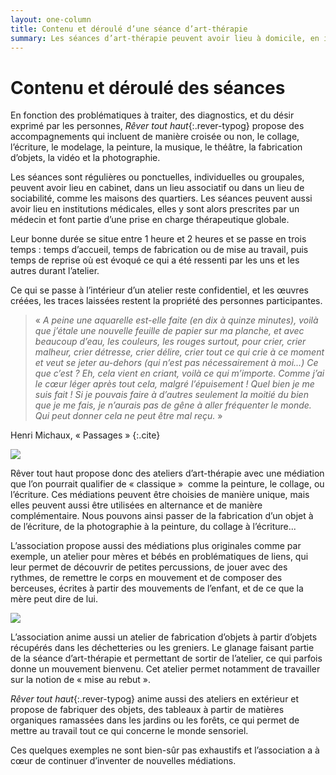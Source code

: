 ```yaml
---
layout: one-column
title: Contenu et déroulé d’une séance d’art-thérapie
summary: Les séances d’art-thérapie peuvent avoir lieu à domicile, en institution médicale ou sociale, et en cabinet, et utilisent des médiations et des matériaux, qui soient adaptées aux problématiques des groupes et des personnes. 
---
```

# Contenu et déroulé des séances
En fonction des problématiques à traiter, des diagnostics, et du désir exprimé par les personnes, *Rêver tout haut*{:.rever-typog} propose des accompagnements qui incluent de manière croisée ou non, le collage, l’écriture, le modelage, la peinture, la musique, le théâtre, la fabrication d’objets, la vidéo et la photographie. 

Les séances sont régulières ou ponctuelles, individuelles ou groupales, peuvent avoir lieu en cabinet, dans un lieu associatif ou dans un lieu de sociabilité, comme les maisons des quartiers. 
Les séances peuvent aussi avoir lieu en institutions médicales, elles y sont alors prescrites par un médecin et font partie d’une prise en charge thérapeutique globale.

Leur bonne durée se situe entre 1 heure et 2 heures et se passe en trois temps : temps d’accueil, temps de fabrication ou de mise au travail, puis temps de reprise où est évoqué ce qui a été ressenti par les uns et les autres durant l’atelier. 

Ce qui se passe à l’intérieur d’un atelier reste confidentiel, et les œuvres créées, les traces laissées restent la propriété des personnes participantes. 

>«&nbsp;*A peine une aquarelle est-elle faite (en dix à quinze minutes), voilà que j’étale une nouvelle feuille de papier sur ma planche, et avec beaucoup d’eau, les couleurs, les rouges surtout, pour crier, crier malheur, crier détresse, crier délire, crier tout ce qui crie à ce moment et veut se jeter au-dehors (qui n’est pas nécessairement à moi...) Ce que c’est ? Eh, cela vient en criant, voilà ce qui m’importe. Comme j’ai le cœur léger après tout cela, malgré l’épuisement ! Quel bien je me suis fait ! Si je pouvais faire à d’autres seulement la moitié du bien que je me fais, je n’aurais pas de gêne à aller fréquenter le monde. Qui peut donner cela ne peut être mal reçu.*&nbsp;»
 
Henri Michaux, «&nbsp;Passages&nbsp;»
{:.cite}

<img class="img-fluid img" src="http://res.cloudinary.com/dnxcesebo/image/upload/c_scale,h_360,r_10/v1527689691/coeur_suspendu_gmu84u.jpg"/> 
<p><span class="rever-typog">Rêver tout haut</span> propose donc des ateliers d’art-thérapie avec une médiation que l’on pourrait qualifier de «&nbsp;classique&nbsp;»  comme la peinture, le collage, ou l’écriture. Ces médiations peuvent être choisies de manière unique, mais elles peuvent aussi être utilisées en alternance et de manière complémentaire. Nous pouvons ainsi passer de la fabrication d’un objet à de l’écriture, de la photographie à la peinture, du collage à l’écriture...</p>


<p>L’association propose aussi des médiations plus originales comme par exemple, un atelier pour mères et bébés en problématiques de liens, qui leur permet  de découvrir de petites percussions, de jouer avec des rythmes, de remettre le corps en mouvement et de composer des berceuses, écrites à partir des mouvements de l’enfant, et de ce que la mère peut dire de lui.</p>
<img src="http://res.cloudinary.com/dnxcesebo/image/upload/c_scale,h_230,r_10/v1527689512/petits_instruments_avec_piano_à_pouce_smpc0e.jpg" class="img-fluid img-right"> 

L’association anime aussi un atelier de fabrication d’objets à partir d’objets récupérés dans les déchetteries ou les greniers.  Le glanage faisant partie de la séance d’art-thérapie et permettant de sortir de l’atelier, ce qui parfois donne un mouvement bienvenu. Cet atelier permet notamment de travailler sur la notion de «&nbsp;mise au rebut&nbsp;». 


*Rêver tout haut*{:.rever-typog} anime aussi des ateliers en extérieur et propose de fabriquer des objets, des tableaux à partir de matières organiques ramassées dans les jardins ou les forêts, ce qui permet de mettre au travail tout ce qui concerne le monde sensoriel.

Ces quelques exemples ne sont bien-sûr pas exhaustifs et l’association a à cœur de continuer d’inventer de nouvelles médiations.

